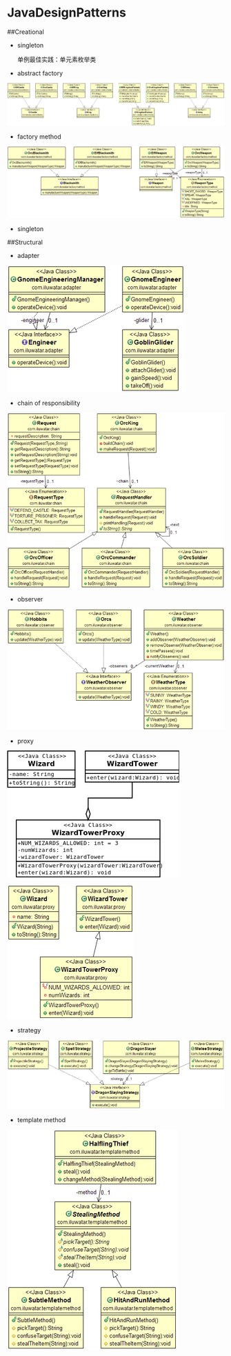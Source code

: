 # JavaDesignPatterns 

##Creational
* singleton

   单例最佳实践：单元素枚举类 

* abstract factory

![图1](https://github.com/suqun/JavaDesignPatterns/blob/master/src/main/java/com/larry/creational/abstractfactory/etc/abstract-factory.png)

* factory method

![图2](https://github.com/suqun/JavaDesignPatterns/blob/master/src/main/java/com/larry/creational/factorymethod/etc/factory-method.png)

* singleton

##Structural

* adapter

![图3](https://github.com/suqun/JavaDesignPatterns/blob/master/src/main/java/com/larry/structural/adapter/etc/adapter.png)

* chain of responsibility

![图4](https://github.com/suqun/JavaDesignPatterns/blob/master/src/main/java/com/larry/structural/chain/etc/chain.png)

* observer

![图5](https://github.com/suqun/JavaDesignPatterns/blob/master/src/main/java/com/larry/structural/observer/etc/observer.png)

* proxy

![图6](https://github.com/suqun/JavaDesignPatterns/blob/master/src/main/java/com/larry/structural/proxy/aggregation/etc/proxy_aggregation.png)

![图7](https://github.com/suqun/JavaDesignPatterns/blob/master/src/main/java/com/larry/structural/proxy/generalization/etc/proxy.png)

* strategy

![图8](https://github.com/suqun/JavaDesignPatterns/blob/master/src/main/java/com/larry/structural/strategy/etc/strategy.png)

* template method

![图9](https://github.com/suqun/JavaDesignPatterns/blob/master/src/main/java/com/larry/structural/template_method/etc/template-method.png)

